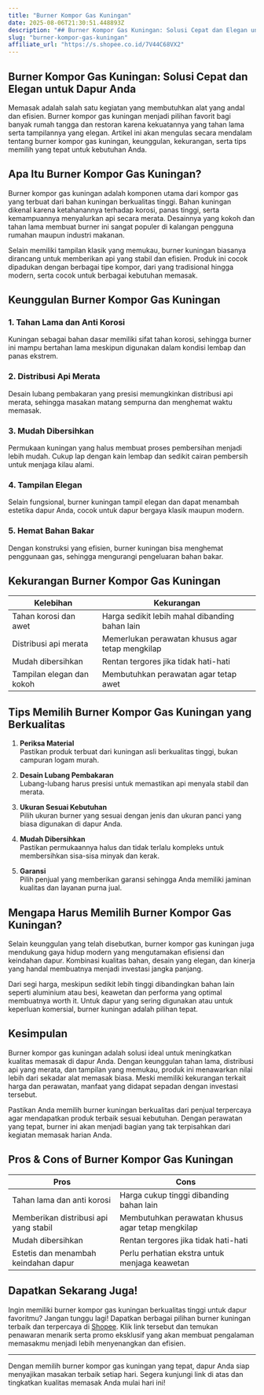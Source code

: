 ```yaml
---
title: "Burner Kompor Gas Kuningan"
date: 2025-08-06T21:30:51.448893Z
description: "## Burner Kompor Gas Kuningan: Solusi Cepat dan Elegan untuk Dapur Anda..."
slug: "burner-kompor-gas-kuningan"
affiliate_url: "https://s.shopee.co.id/7V44C68VX2"
---
```

## Burner Kompor Gas Kuningan: Solusi Cepat dan Elegan untuk Dapur Anda

Memasak adalah salah satu kegiatan yang membutuhkan alat yang andal dan efisien. Burner kompor gas kuningan menjadi pilihan favorit bagi banyak rumah tangga dan restoran karena kekuatannya yang tahan lama serta tampilannya yang elegan. Artikel ini akan mengulas secara mendalam tentang burner kompor gas kuningan, keunggulan, kekurangan, serta tips memilih yang tepat untuk kebutuhan Anda.

## Apa Itu Burner Kompor Gas Kuningan?

Burner kompor gas kuningan adalah komponen utama dari kompor gas yang terbuat dari bahan kuningan berkualitas tinggi. Bahan kuningan dikenal karena ketahanannya terhadap korosi, panas tinggi, serta kemampuannya menyalurkan api secara merata. Desainnya yang kokoh dan tahan lama membuat burner ini sangat populer di kalangan pengguna rumahan maupun industri makanan.

Selain memiliki tampilan klasik yang memukau, burner kuningan biasanya dirancang untuk memberikan api yang stabil dan efisien. Produk ini cocok dipadukan dengan berbagai tipe kompor, dari yang tradisional hingga modern, serta cocok untuk berbagai kebutuhan memasak.

## Keunggulan Burner Kompor Gas Kuningan

### 1. Tahan Lama dan Anti Korosi

Kuningan sebagai bahan dasar memiliki sifat tahan korosi, sehingga burner ini mampu bertahan lama meskipun digunakan dalam kondisi lembap dan panas ekstrem.

### 2. Distribusi Api Merata

Desain lubang pembakaran yang presisi memungkinkan distribusi api merata, sehingga masakan matang sempurna dan menghemat waktu memasak.

### 3. Mudah Dibersihkan

Permukaan kuningan yang halus membuat proses pembersihan menjadi lebih mudah. Cukup lap dengan kain lembap dan sedikit cairan pembersih untuk menjaga kilau alami.

### 4. Tampilan Elegan

Selain fungsional, burner kuningan tampil elegan dan dapat menambah estetika dapur Anda, cocok untuk dapur bergaya klasik maupun modern.

### 5. Hemat Bahan Bakar

Dengan konstruksi yang efisien, burner kuningan bisa menghemat penggunaan gas, sehingga mengurangi pengeluaran bahan bakar.

## Kekurangan Burner Kompor Gas Kuningan

| Kelebihan                         | Kekurangan                                    |
|----------------------------------|----------------------------------------------|
| Tahan korosi dan awet            | Harga sedikit lebih mahal dibanding bahan lain |
| Distribusi api merata             | Memerlukan perawatan khusus agar tetap mengkilap |
| Mudah dibersihkan                | Rentan tergores jika tidak hati-hati        |
| Tampilan elegan dan kokoh       | Membutuhkan perawatan agar tetap awet     |

## Tips Memilih Burner Kompor Gas Kuningan yang Berkualitas

1. **Periksa Material**  
Pastikan produk terbuat dari kuningan asli berkualitas tinggi, bukan campuran logam murah.

2. **Desain Lubang Pembakaran**  
Lubang-lubang harus presisi untuk memastikan api menyala stabil dan merata.

3. **Ukuran Sesuai Kebutuhan**  
Pilih ukuran burner yang sesuai dengan jenis dan ukuran panci yang biasa digunakan di dapur Anda.

4. **Mudah Dibersihkan**  
Pastikan permukaannya halus dan tidak terlalu kompleks untuk membersihkan sisa-sisa minyak dan kerak.

5. **Garansi**  
Pilih penjual yang memberikan garansi sehingga Anda memiliki jaminan kualitas dan layanan purna jual.

## Mengapa Harus Memilih Burner Kompor Gas Kuningan?

Selain keunggulan yang telah disebutkan, burner kompor gas kuningan juga mendukung gaya hidup modern yang mengutamakan efisiensi dan keindahan dapur. Kombinasi kualitas bahan, desain yang elegan, dan kinerja yang handal membuatnya menjadi investasi jangka panjang.

Dari segi harga, meskipun sedikit lebih tinggi dibandingkan bahan lain seperti aluminium atau besi, keawetan dan performa yang optimal membuatnya worth it. Untuk dapur yang sering digunakan atau untuk keperluan komersial, burner kuningan adalah pilihan tepat.

## Kesimpulan

Burner kompor gas kuningan adalah solusi ideal untuk meningkatkan kualitas memasak di dapur Anda. Dengan keunggulan tahan lama, distribusi api yang merata, dan tampilan yang memukau, produk ini menawarkan nilai lebih dari sekadar alat memasak biasa. Meski memiliki kekurangan terkait harga dan perawatan, manfaat yang didapat sepadan dengan investasi tersebut.

Pastikan Anda memilih burner kuningan berkualitas dari penjual terpercaya agar mendapatkan produk terbaik sesuai kebutuhan. Dengan perawatan yang tepat, burner ini akan menjadi bagian yang tak terpisahkan dari kegiatan memasak harian Anda.

## Pros & Cons of Burner Kompor Gas Kuningan

| Pros                                          | Cons                                                 |
|----------------------------------------------|------------------------------------------------------|
| Tahan lama dan anti korosi                   | Harga cukup tinggi dibanding bahan lain             |
| Memberikan distribusi api yang stabil       | Membutuhkan perawatan khusus agar tetap mengkilap |
| Mudah dibersihkan                            | Rentan tergores jika tidak hati-hati               |
| Estetis dan menambah keindahan dapur         | Perlu perhatian ekstra untuk menjaga keawetan     |

## Dapatkan Sekarang Juga!

Ingin memiliki burner kompor gas kuningan berkualitas tinggi untuk dapur favoritmu? Jangan tunggu lagi! Dapatkan berbagai pilihan burner kuningan terbaik dan terpercaya di [Shopee](https://s.shopee.co.id/7V44C68VX2). Klik link tersebut dan temukan penawaran menarik serta promo eksklusif yang akan membuat pengalaman memasakmu menjadi lebih menyenangkan dan efisien.

---

Dengan memilih burner kompor gas kuningan yang tepat, dapur Anda siap menyajikan masakan terbaik setiap hari. Segera kunjungi link di atas dan tingkatkan kualitas memasak Anda mulai hari ini!